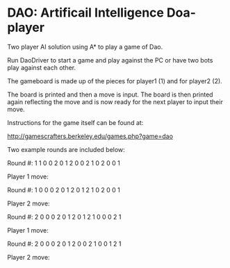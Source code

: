 # DAO: Artificail Intelligence Doa-player

Two player AI solution using A* to play a game of Dao.

Run DaoDriver to start a game and play against the PC or
have two bots play against each other.

The gameboard is made up of the pieces for player1 (1)
and for player2 (2).

The board is printed and then a move is input. The board is
then printed again reflecting the move and is now ready for
the next player to input their move.

Instructions for the game itself can be found at:

http://gamescrafters.berkeley.edu/games.php?game=dao

Two example rounds are included below:

Round #: 1
1  0  0  2
0  1  2  0
0  2  1  0
2  0  0  1

Player  1 move:

Round #: 1
0  0  0  2
0  1  2  0
1  2  1  0
2  0  0  1

Player  2 move:

Round #: 2
0  0  0  2
0  1  2  0
1  2  1  0
0  0  2  1

Player  1 move:

Round #: 2
0  0  0  2
0  1  2  0
0  2  1  0
0  1  2  1

Player  2 move:

